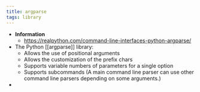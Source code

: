 ```yaml
---
title: argparse
tags: library
---
```


- **Information**
	- https://realpython.com/command-line-interfaces-python-argparse/
- The Python [[argparse]] library:
	- Allows the use of positional arguments
	- Allows the customization of the prefix chars
	- Supports variable numbers of parameters for a single option
	- Supports subcommands (A main command line parser can use other command line parsers depending on some arguments.)
-